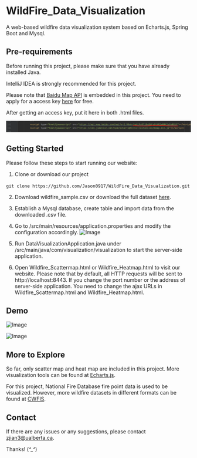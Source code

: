 # WildFire_Data_Visualization
A web-based wildfire data visualization system based on Echarts.js, Spring Boot and Mysql.

## Pre-requirements

Before running this project, please make sure that you have already installed Java.

IntelliJ IDEA is strongly recommended for this project.

Please note that [Baidu Map API](http://lbsyun.baidu.com/) is embedded in this project. You need to apply for a access key [here](http://lbsyun.baidu.com/apiconsole/center#/home) for free.

After getting an access key, put it here in both .html files.

![Image](https://github.com/Jason0917/WildFire_Data_Visualization/blob/master/ak.png)

## Getting Started

Please follow these steps to start running our website:

1. Clone or download our project

```git clone https://github.com/Jason0917/WildFire_Data_Visualization.git```

2. Download wildfire_sample.csv or download the full dataset [here](https://drive.google.com/file/d/1tZJZ41LL4rI7QrwA5-POZYlrKIeup9D8/view?usp=sharing).

3. Establish a Mysql database, create table and import data from the downloaded .csv file.

4. Go to /src/main/resources/application.properties and modify the configuration accordingly.
![Image](https://github.com/Jason0917/WildFire_Data_Visualization/blob/master/Configuration.png)

5. Run DataVisualizationApplication.java under /src/main/java/com/visualization/visualization to start the server-side application.

6. Open Wildfire_Scattermap.html or Wildfire_Heatmap.html to visit our website. Please note that by default, all HTTP requests will be sent to http://localhost:8443. If you change the port number or the address of server-side application. You need to change the ajax URLs in Wildfire_Scattermap.html and Wildfire_Heatmap.html.

## Demo

![Image](https://github.com/Jason0917/WildFire_Data_Visualization/blob/master/scatter_demo.png)

![Image](https://github.com/Jason0917/WildFire_Data_Visualization/blob/master/heat_demo.png)

## More to Explore

So far, only scatter map and heat map are included in this project. More visualization tools can be found at [Echarts.js](https://echarts.apache.org/zh/index.html).

For this project, National Fire Database fire point data is used to be visualized. However, more wildfire datasets in different formats can be found at [CWFIS](https://cwfis.cfs.nrcan.gc.ca/datamart).

## Contact

If there are any issues or any suggestions, please contact zjian3@ualberta.ca.

Thanks! (*^_^*)
